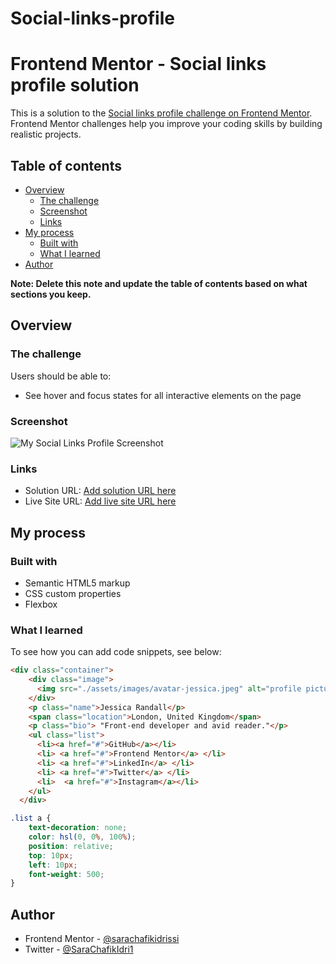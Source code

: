 # Social-links-profile

# Frontend Mentor - Social links profile solution

This is a solution to the [Social links profile challenge on Frontend Mentor](https://www.frontendmentor.io/challenges/social-links-profile-UG32l9m6dQ). Frontend Mentor challenges help you improve your coding skills by building realistic projects. 

## Table of contents

- [Overview](#overview)
  - [The challenge](#the-challenge)
  - [Screenshot](#screenshot)
  - [Links](#links)
- [My process](#my-process)
  - [Built with](#built-with)
  - [What I learned](#what-i-learned)
- [Author](#author)


**Note: Delete this note and update the table of contents based on what sections you keep.**

## Overview

### The challenge

Users should be able to:

- See hover and focus states for all interactive elements on the page

### Screenshot

![My Social Links Profile Screenshot](./assets/images/social-links-profile.jpg)

### Links

- Solution URL: [Add solution URL here](https://github.com/sarachafikidrissi/Social-links-profile.git)
- Live Site URL: [Add live site URL here](https://sarachafikidrissi.github.io/Social-links-profile/)

## My process

### Built with

- Semantic HTML5 markup
- CSS custom properties
- Flexbox

### What I learned

To see how you can add code snippets, see below:

```html
<div class="container">
    <div class="image">
      <img src="./assets/images/avatar-jessica.jpeg" alt="profile picture">
    </div>
    <p class="name">Jessica Randall</p>
    <span class="location">London, United Kingdom</span>
    <p class="bio"> "Front-end developer and avid reader."</p>
    <ul class="list">
      <li><a href="#">GitHub</a></li>
      <li> <a href="#">Frontend Mentor</a> </li>
      <li> <a href="#">LinkedIn</a> </li>
      <li> <a href="#">Twitter</a> </li>
      <li>  <a href="#">Instagram</a></li>
    </ul>
  </div>
```
```css
.list a {
    text-decoration: none;
    color: hsl(0, 0%, 100%); 
    position: relative;
    top: 10px;
    left: 10px;
    font-weight: 500;
}
```



## Author

- Frontend Mentor - [@sarachafikidrissi](https://www.frontendmentor.io/profile/sarachafikidrissi)
- Twitter - [@SaraChafikIdri1](https://twitter.com/SaraChafikIdri1)

